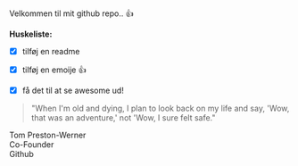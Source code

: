 Velkommen til mit github repo.. :+1:

<b>Huskeliste:</b>
- [x] tilføj en readme
- [x] tilføj en emoije :+1:
- [x] få det til at se awesome ud!


> "When I'm old and dying, I plan to look back on my life and say, 'Wow, that was an adventure,' not 'Wow, I sure felt safe."

 Tom Preston-Werner
 <br>
 Co-Founder
 <br>
 Github